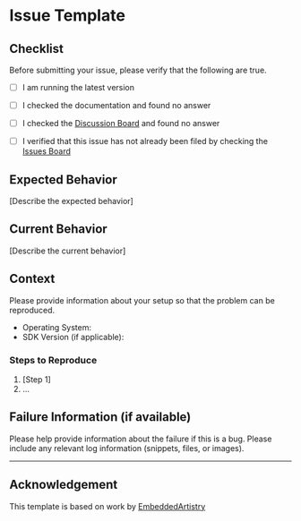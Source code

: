 # Issue Template

## Checklist
Before submitting your issue, please verify that the following are true.

- [ ] I am running the latest version
- [ ] I checked the documentation and found no answer
- [ ] I checked the [Discussion Board](https://github.com/KenSciResearch/fairMLHealth/discussions) and found no answer
- [ ] I verified that this issue has not already been filed by checking the [Issues Board](https://github.com/KenSciResearch/fairMLHealth/issues)


## Expected Behavior

[Describe the expected behavior]

## Current Behavior

[Describe the current behavior]

## Context

Please provide information about your setup so that the problem can be reproduced.

* Operating System:
* SDK Version (if applicable):

### Steps to Reproduce

1. [Step 1]
2. ...

## Failure Information (if available)

Please help provide information about the failure if this is a bug. Please include any relevant log information (snippets, files, or images).


----
## Acknowledgement
This template is based on work by [EmbeddedArtistry](https://github.com/embeddedartistry)
